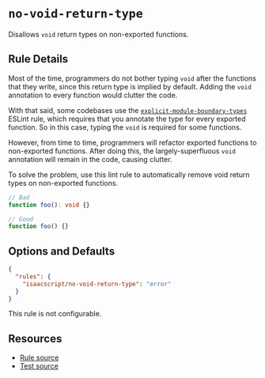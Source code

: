 # `no-void-return-type`

Disallows `void` return types on non-exported functions.

## Rule Details

Most of the time, programmers do not bother typing `void` after the functions that they write, since this return type is implied by default. Adding the `void` annotation to every function would clutter the code.

With that said, some codebases use the [`explicit-module-boundary-types`](https://typescript-eslint.io/rules/explicit-module-boundary-types/) ESLint rule, which requires that you annotate the type for every exported function. So in this case, typing the `void` is required for some functions.

However, from time to time, programmers will refactor exported functions to non-exported functions. After doing this, the largely-superfluous `void` annotation will remain in the code, causing clutter.

To solve the problem, use this lint rule to automatically remove void return types on non-exported functions.

```ts
// Bad
function foo(): void {}

// Good
function foo() {}
```

## Options and Defaults

```json
{
  "rules": {
    "isaacscript/no-void-return-type": "error"
  }
}
```

This rule is not configurable.

## Resources

- [Rule source](../../src/rules/no-void-return-type.ts)
- [Test source](../../tests/rules/no-void-return-type.test.ts)
